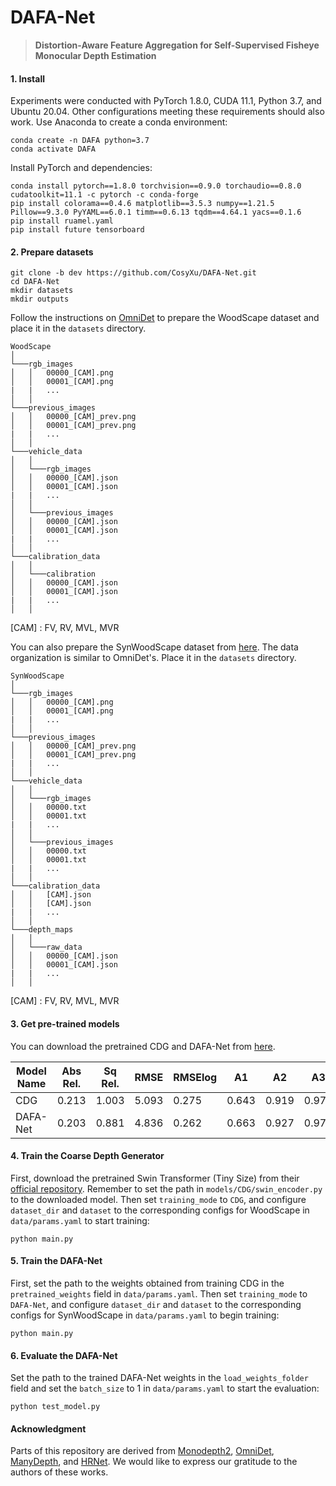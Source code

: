 # DAFA-Net


> **Distortion-Aware Feature Aggregation for Self-Supervised Fisheye Monocular Depth Estimation** 

#### 1. Install

Experiments were conducted with PyTorch 1.8.0, CUDA 11.1, Python 3.7, and Ubuntu 20.04. Other configurations meeting these requirements should also work. Use Anaconda to create a conda environment:

```shell
conda create -n DAFA python=3.7
conda activate DAFA
```

Install PyTorch and dependencies:

```shell
conda install pytorch==1.8.0 torchvision==0.9.0 torchaudio==0.8.0 cudatoolkit=11.1 -c pytorch -c conda-forge
pip install colorama==0.4.6 matplotlib==3.5.3 numpy==1.21.5 Pillow==9.3.0 PyYAML==6.0.1 timm==0.6.13 tqdm==4.64.1 yacs==0.1.6 
pip install ruamel.yaml
pip install future tensorboard
```

#### 2. Prepare datasets

```shell
git clone -b dev https://github.com/CosyXu/DAFA-Net.git
cd DAFA-Net
mkdir datasets
mkdir outputs
```

Follow the instructions on [OmniDet](https://github.com/valeoai/WoodScape/blob/master/README.md) to prepare the WoodScape dataset and place it in the `datasets` directory.

```shell
WoodScape    
│
└───rgb_images
│   │   00000_[CAM].png
│   │   00001_[CAM].png
|   |   ...
│   │
└───previous_images
│   │   00000_[CAM]_prev.png
│   │   00001_[CAM]_prev.png
|   |   ...
│   │
└───vehicle_data
│   │
│   └───rgb_images
│   │   00000_[CAM].json
│   │   00001_[CAM].json
|   |   ...
│   │
│   └───previous_images
│   │   00000_[CAM].json
│   │   00001_[CAM].json
|   |   ...
│   │
└───calibration_data
│   │
│   └───calibration
│   │   00000_[CAM].json
│   │   00001_[CAM].json
|   |   ...
│   │
```

[CAM] : FV, RV, MVL, MVR

You can also prepare the SynWoodScape dataset from [here](https://drive.google.com/drive/folders/1N5rrySiw1uh9kLeBuOblMbXJ09YsqO7I). The data organization is similar to OmniDet's. Place it in the `datasets` directory.

```shell
SynWoodScape    
│
└───rgb_images
│   │   00000_[CAM].png
│   │   00001_[CAM].png
|   |   ...
│   │
└───previous_images
│   │   00000_[CAM]_prev.png
│   │   00001_[CAM]_prev.png
|   |   ...
│   │
└───vehicle_data
│   │
│   └───rgb_images
│   │   00000.txt
│   │   00001.txt
|   |   ...
│   │
│   └───previous_images
│   │   00000.txt
│   │   00001.txt
|   |   ...
│   │
└───calibration_data
│   │   [CAM].json
│   │   [CAM].json
|   |   ...
│   │
└───depth_maps
│   │
│   └───raw_data
│   │   00000_[CAM].json
│   │   00001_[CAM].json
|   |   ...
│   │
```

[CAM] : FV, RV, MVL, MVR

#### 3. Get pre-trained models

You can download the pretrained CDG and DAFA-Net from [here](https://drive.google.com/drive/folders/1F8p9jKlfrTrPCcOMx7JA0NlTcCXM5Kc6?usp=sharing).

| Model Name | Abs Rel. | Sq Rel. | RMSE  | RMSElog | A1    | A2    | A3    |
| ---------- | -------- | ------- | ----- | ------- | ----- | ----- | ----- |
| CDG        | 0.213    | 1.003   | 5.093 | 0.275   | 0.643 | 0.919 | 0.976 |
| DAFA-Net   | 0.203    | 0.881   | 4.836 | 0.262   | 0.663 | 0.927 | 0.979 |

#### 4. Train the Coarse Depth Generator
First, download the pretrained Swin Transformer (Tiny Size) from their [official repository](https://github.com/microsoft/Swin-Transformer). Remember to set the path in `models/CDG/swin_encoder.py` to the downloaded model. Then set `training_mode` to `CDG`, and configure `dataset_dir` and `dataset` to the corresponding configs for WoodScape in `data/params.yaml` to start training:

```shell
python main.py
```

#### 5. Train the DAFA-Net

First, set the path to the weights obtained from training CDG in the `pretrained_weights` field in `data/params.yaml`. Then set `training_mode` to `DAFA-Net`, and configure `dataset_dir` and `dataset` to the corresponding configs for SynWoodScape in `data/params.yaml` to begin training:

```shell
python main.py
```

#### 6. Evaluate the DAFA-Net

Set the path to the trained DAFA-Net weights in the `load_weights_folder` field and set the `batch_size` to 1 in `data/params.yaml` to start the evaluation:
```shell
python test_model.py
```
#### Acknowledgment
Parts of this repository are derived from [Monodepth2](https://github.com/nianticlabs/monodepth2), [OmniDet](https://github.com/valeoai/WoodScape), [ManyDepth](https://github.com/nianticlabs/manydepth), and [HRNet](https://github.com/HRNet/HRNet-Semantic-Segmentation). We would like to express our gratitude to the authors of these works.
